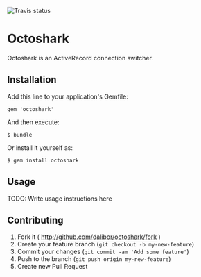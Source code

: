 ![Travis status](https://travis-ci.org/dalibor/octoshark.png)

# Octoshark

Octoshark is an ActiveRecord connection switcher.

## Installation

Add this line to your application's Gemfile:

    gem 'octoshark'

And then execute:

    $ bundle

Or install it yourself as:

    $ gem install octoshark

## Usage

TODO: Write usage instructions here

## Contributing

1. Fork it ( http://github.com/dalibor/octoshark/fork )
2. Create your feature branch (`git checkout -b my-new-feature`)
3. Commit your changes (`git commit -am 'Add some feature'`)
4. Push to the branch (`git push origin my-new-feature`)
5. Create new Pull Request
